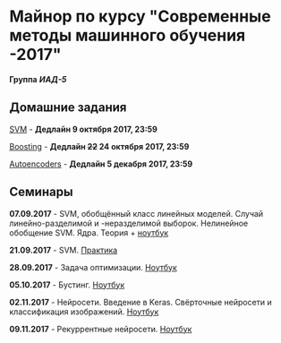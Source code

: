 # Майнор по курсу "Современные методы машинного обучения -2017"
**Группа** ***ИАД-5***
## Домашние задания
[SVM](homeworks/hw1-svm.ipynb) - **Дедлайн 9 октября 2017, 23:59**

[Boosting](homeworks/hw2-boosting.ipynb) - **Дедлайн ~~22~~ 24 октября 2017, 23:59**

[Autoencoders](homeworks/hw3-autoencoders.ipynb) - **Дедлайн 5 декабря 2017, 23:59**
## Семинары

**07.09.2017** - SVM, обобщённый класс линейных моделей. Случай линейно-разделимой и -неразделимой выборок. Нелинейное обобщение SVM. Ядра. Теория + [ноутбук](seminars/seminar_07.09.2017/1_svm.ipynb)

**21.09.2017** - SVM. [Практика](seminars/seminar_21.09.2017/minor-seminar-svm.ipynb)

**28.09.2017** - Задача оптимизации. [Ноутбук](seminars/seminar_28.09.2017/minor-seminar-opt.ipynb)

**05.10.2017** - Бустинг. [Ноутбук](seminars/seminar_05.10.2017/minor-seminar-boosting.ipynb)

**02.11.2017** - Нейросети. Введение в Keras. Свёрточные нейросети и классификация изображений. [Ноутбук](seminars/seminar_02.11.2017/minor-seminar-keras.ipynb)

**09.11.2017** - Рекуррентные нейросети. [Ноутбук](seminars/seminar_09.11.2017/minor-seminar-rnn.ipynb)

